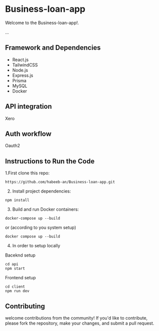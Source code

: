 # Business-loan-app

Welcome to the Business-loan-app!.

...

## Framework and Dependencies

- React.js
- TailwindCSS
- Node.js
- Express.js
- Prisma
- MySQL
- Docker
  
## API integration
Xero
## Auth workflow
Oauth2


## Instructions to Run the Code
1.First clone this repo:

```
https://github.com/habeeb-an/Business-loan-app.git
```

2. Install project dependencies:

```
npm install
```

3. Build and run Docker containers:
```
docker-compose up --build
```
or (according to you system setup)
```
docker compose up --build
```
4. In order to setup locally

Baceknd setup
```
cd api
npm start
```
Frontend setup

```
cd client
npm run dev
```


## Contributing

welcome contributions from the community! If you'd like to contribute, please fork the repository, make your changes, and submit a pull request.




